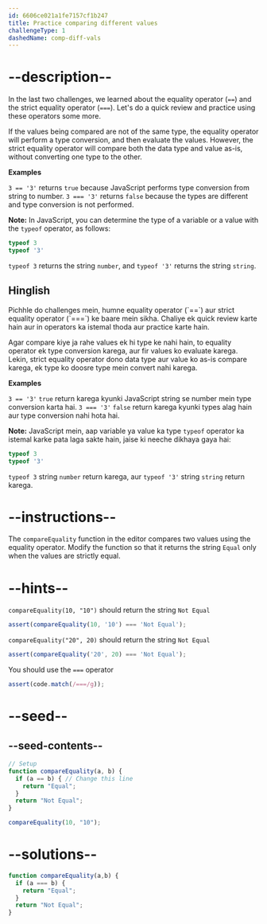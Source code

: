 ```yaml
---
id: 6606ce021a1fe7157cf1b247
title: Practice comparing different values
challengeType: 1
dashedName: comp-diff-vals
---
```


# --description--

In the last two challenges, we learned about the equality operator (`==`) and the strict equality operator (`===`). Let's do a quick review and practice using these operators some more.

If the values being compared are not of the same type, the equality operator will perform a type conversion, and then evaluate the values. However, the strict equality operator will compare both the data type and value as-is, without converting one type to the other.

**Examples**

`3 == '3'` returns `true` because JavaScript performs type conversion from string to number. `3 === '3'` returns `false` because the types are different and type conversion is not performed.

**Note:** In JavaScript, you can determine the type of a variable or a value with the `typeof` operator, as follows:

```js
typeof 3
typeof '3'
```

`typeof 3` returns the string `number`, and `typeof '3'` returns the string `string`.
<h2>Hinglish</h2>
Pichhle do challenges mein, humne equality operator (`==`) aur strict equality operator (`===`) ke baare mein sikha. Chaliye ek quick review karte hain aur in operators ka istemal thoda aur practice karte hain.

Agar compare kiye ja rahe values ek hi type ke nahi hain, to equality operator ek type conversion karega, aur fir values ko evaluate karega. Lekin, strict equality operator dono data type aur value ko as-is compare karega, ek type ko doosre type mein convert nahi karega.

**Examples**

`3 == '3'` `true` return karega kyunki JavaScript string se number mein type conversion karta hai. `3 === '3'` `false` return karega kyunki types alag hain aur type conversion nahi hota hai.

**Note:** JavaScript mein, aap variable ya value ka type `typeof` operator ka istemal karke pata laga sakte hain, jaise ki neeche dikhaya gaya hai:

```js
typeof 3
typeof '3'
```

`typeof 3` string `number` return karega, aur `typeof '3'` string `string` return karega.

# --instructions--

The `compareEquality` function in the editor compares two values using the equality operator. Modify the function so that it returns the string `Equal` only when the values are strictly equal.

# --hints--

`compareEquality(10, "10")` should return the string `Not Equal`

```js
assert(compareEquality(10, '10') === 'Not Equal');
```

`compareEquality("20", 20)` should return the string `Not Equal`

```js
assert(compareEquality('20', 20) === 'Not Equal');
```

You should use the `===` operator

```js
assert(code.match(/===/g));
```

# --seed--

## --seed-contents--

```js
// Setup
function compareEquality(a, b) {
  if (a == b) { // Change this line
    return "Equal";
  }
  return "Not Equal";
}

compareEquality(10, "10");
```

# --solutions--

```js
function compareEquality(a,b) {
  if (a === b) {
    return "Equal";
  }
  return "Not Equal";
}
```
